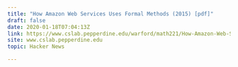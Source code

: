 ```yaml
---
title: "How Amazon Web Services Uses Formal Methods (2015) [pdf]"
draft: false
date: 2020-01-18T07:04:13Z
link: https://www.cslab.pepperdine.edu/warford/math221/How-Amazon-Web-Services-Uses-Formal-Methods.pdf?utm_medium=RSS&utm_source=hune
site: www.cslab.pepperdine.edu
topic: Hacker News  

---
```

